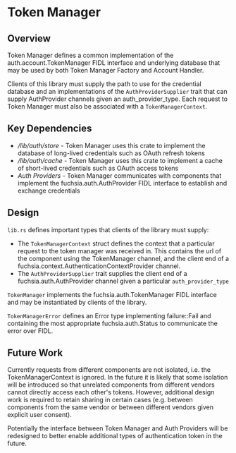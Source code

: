 # Token Manager

## Overview

Token Manager defines a common implementation of the auth.account.TokenManager
FIDL interface and underlying database that may be used by both Token Manager
Factory and Account Handler.

Clients of this library must supply the path to use for the credential database
and an implementations of the `AuthProviderSupplier` trait that can supply
AuthProvider channels given an auth_provider_type. Each request to Token Manager
must also be associated with a `TokenManagerContext`.


## Key Dependencies

* */lib/auth/store* - Token Manager uses this crate to implement the database of
  long-lived credentials such as OAuth refresh tokens
* */lib/auth/cache* - Token Manager uses this crate to implement a cache of
  short-lived credentials such as OAuth access tokens
* *Auth Providers* - Token Manager communicates with components that implement
  the fuchsia.auth.AuthProvider FIDL interface to establish and exchange
  credentials


## Design

`lib.rs` defines important types that clients of the library must supply:
* The `TokenManagerContext` struct defines the context that a particular request
  to the token manager was received in. This contains the url of the component
  using the TokenManager channel, and the client end of a
  fuchsia.context.AuthenticationContextProvider channel.
* The `AuthProviderSupplier` trait supplies the client end of a
  fuchsia.auth.AuthProvider channel given a particular `auth_provider_type`

`TokenManager` implements the fuchsia.auth.TokenManager FIDL interface and may
be instantiated by clients of the library.

`TokenManagerError` defines an Error type implementing failure::Fail and
containing the most appropriate fuchsia.auth.Status to communicate the error
over FIDL.


## Future Work

Currently requests from different components are not isolated, i.e. the
TokenManagerContext is ignored. In the future it is likely that some isolation
will be introduced so that unrelated components from different vendors cannot
directly access each other's tokens. However, additional design work is required
to retain sharing in certain cases (e.g. between components from the same vendor
or between different vendors given explicit user consent).

Potentially the interface between Token Manager and Auth Providers will be
redesigned to better enable additional types of authentication token in the
future.

